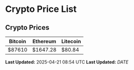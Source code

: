 # Crypto Price List

## Crypto Prices
| Bitcoin | Ethereum | Litecoin |
| ------- | -------- | -------- |
| $87610 | $1647.28 | $80.84 |
**Last Updated:** 2025-04-21 08:54 UTC
**Last Updated:** $DATE$
